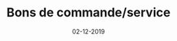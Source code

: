 ---
layout: project
title: 'Bons de commande/service'
caption: Manuel de bons Lapeyre
description: >
  Design Print - Mise en page avec Adobe Id
date: '02-12-2019'
image: 
  path: /assets/img/works/cover-print-carnet-de-bons-de-commande-lapeyre.jpg
  srcset: 
    1920w: /assets/img/works/cover-print-carnet-de-bons-de-commande-lapeyre.jpg
    960w:  /assets/img/works/cover-print-carnet-de-bons-de-commande-lapeyre@0,5x.jpg
    480w:  /assets/img/works/cover-print-carnet-de-bons-de-commande-lapeyre@0,25x.jpg

sitemap: false

---